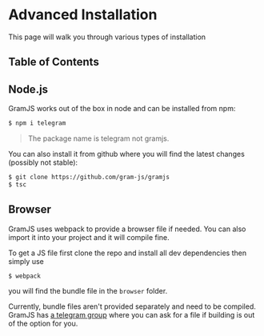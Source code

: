# Advanced Installation

This page will walk you through various types of installation

## Table of Contents

## Node.js

GramJS works out of the box in node and can be installed from npm:

```bash
$ npm i telegram
```

> The package name is telegram not gramjs.

You can also install it from github where you will find the latest changes (possibly not stable):

```bash
$ git clone https://github.com/gram-js/gramjs
$ tsc
```

## Browser

GramJS uses webpack to provide a browser file if needed. You can also import it into your project and it will compile fine.

To get a JS file first clone the repo and install all dev dependencies then simply use

```bash
$ webpack
```

you will find the bundle file in the `browser` folder.

Currently, bundle files aren't provided separately and need to be compiled. GramJS has [a telegram group](https://t.me/GramJSChat) where you can ask for a file if building is out of the option for you.
